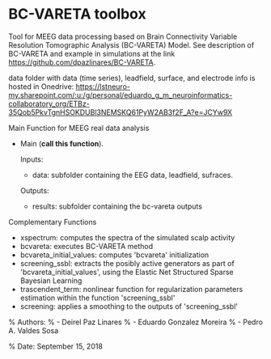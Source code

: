 # BC-VARETA toolbox

Tool for MEEG data processing based on Brain Connectivity Variable Resolution Tomographic Analysis (BC-VARETA) Model. 
See description of BC-VARETA and example in simulations at the link https://github.com/dpazlinares/BC-VARETA.

data folder with data (time series), leadfield, surface, and electrode info is hosted in Onedrive:
https://lstneuro-my.sharepoint.com/:u:/g/personal/eduardo_g_m_neuroinformatics-collaboratory_org/ETBz-35Qob5PkvTgnHSOKDUBl3NEMSKQ61PyW2AB3f2F_A?e=JCYw9X

Main Function for MEEG real data analysis
- Main (**call this function**).
  
  Inputs:
   - data: subfolder containing the EEG data, leadfield, sufraces.
 
   Outputs:
   - results: subfolder containing the bc-vareta outputs
  
Complementary Functions
- xspectrum: computes the spectra of the simulated scalp activity 
- bcvareta: executes BC-VARETA method
- bcvareta_initial_values: computes 'bcvareta' initialization
- screening_ssbl: extracts the posibly active generators as part of 'bcvareta_initial_values', using the Elastic Net Structured Sparse Bayesian Learning
- trascendent_term: nonlinear function for regularization parameters estimation within the function 'screening_ssbl'     
- screening: applies a smoothing to the outputs of 'screening_ssbl'



% Authors:
% - Deirel Paz Linares
% - Eduardo Gonzalez Moreira
% - Pedro A. Valdes Sosa

% Date: September 15, 2018
